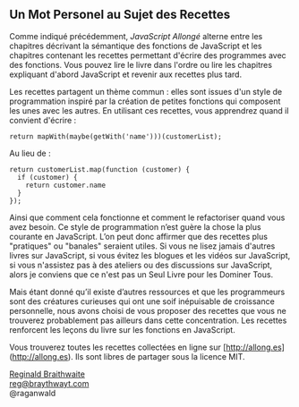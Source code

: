 ## Un Mot Personel au Sujet des Recettes

Comme indiqué précédemment, *JavaScript Allongé* alterne entre les chapitres décrivant la sémantique des fonctions de JavaScript et les chapitres contenant les recettes permettant d'écrire des programmes avec des fonctions. Vous pouvez lire le livre dans l'ordre ou lire les chapitres expliquant d'abord JavaScript et revenir aux recettes plus tard.

Les recettes partagent un thème commun : elles sont issues d'un style de programmation inspiré par la création de petites fonctions qui composent les unes avec les autres. En utilisant ces recettes, vous apprendrez quand il convient d'écrire :

    return mapWith(maybe(getWith('name')))(customerList);

Au lieu de :

    return customerList.map(function (customer) {
      if (customer) {
        return customer.name
      }
    });

Ainsi que comment cela fonctionne et comment le refactoriser quand vous avez besoin. Ce style de programmation n’est guère la chose la plus courante en JavaScript. L’on peut donc affirmer que des recettes plus "pratiques" ou "banales" seraient utiles. Si vous ne lisez jamais d'autres livres sur JavaScript, si vous évitez les blogues et les vidéos sur JavaScript, si vous n'assistez pas à des ateliers ou des discussions sur JavaScript, alors je conviens que ce n'est pas un Seul Livre pour les Dominer Tous.

Mais étant donné qu’il existe d’autres ressources et que les programmeurs sont des créatures curieuses qui ont une soif inépuisable de croissance personnelle, nous avons choisi de vous proposer des recettes que vous ne trouverez probablement pas ailleurs dans cette concentration. Les recettes renforcent les leçons du livre sur les fonctions en JavaScript.

Vous trouverez toutes les recettes collectées en ligne sur [http://allong.es] (http://allong.es). Ils sont libres de partager sous la licence MIT.

[Reginald Braithwaite](http://braythwayt.com)  
reg@braythwayt.com  
@raganwald
